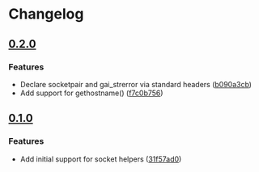 # Changelog

## [0.2.0](https://github.com/espressif/esp-protocols/commits/sock_utils-v0.2.0)

### Features

- Declare socketpair and gai_strerror via standard headers ([b090a3cb](https://github.com/espressif/esp-protocols/commit/b090a3cb))
- Add support for gethostname() ([f7c0b756](https://github.com/espressif/esp-protocols/commit/f7c0b756))

## [0.1.0](https://github.com/espressif/esp-protocols/commits/sock_utils-v0.1.0)

### Features

- Add initial support for socket helpers ([31f57ad0](https://github.com/espressif/esp-protocols/commit/31f57ad0))
